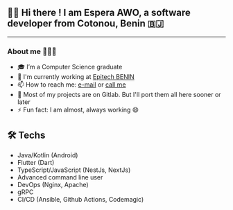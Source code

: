 ## 👋🏾 Hi there ! I am Espera AWO, a software developer from Cotonou, Benin 🇧🇯
---
### About me 👨🏽‍💻 
- 🎓 I’m a Computer Science graduate
- 💼 I'm currently working at [Epitech BENIN](https://epitech.bj)
- 📫 How to reach me: [e-mail](mailto:esperaking81@gmail.com) or [call me](tel:+2290161270810)
- 🌱 Most of my projects are on Gitlab. But I'll port them all here sooner or later
- ⚡ Fun fact: I am almost, always working 😄

## 🛠 Techs
- Java/Kotlin (Android)
- Flutter (Dart)
- TypeScript/JavaScript (NestJs, NextJs)
- Advanced command line user
- DevOps (Nginx, Apache)
- gRPC
- CI/CD (Ansible, Github Actions, Codemagic)

<!--
**esperaking81/esperaking81** is a ✨ _special_ ✨ repository because its `README.md` (this file) appears on your GitHub profile.

Here are some ideas to get you started:

- 🔭 I’m currently working on a FinTech ...
- 🌱 I’m currently learning ...
- 👯 I’m looking to collaborate on ...
- 🤔 I’m looking for help with ...
- 💬 Ask me about ...
- 📫 How to reach me: ...
- 😄 Pronouns: ...
- ⚡ Fun fact: ...
-->
